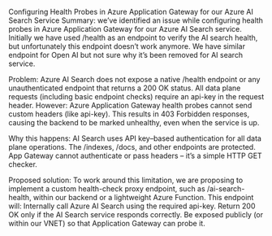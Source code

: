 Configuring Health Probes in Azure Application Gateway for our Azure AI Search Service
Summary: we’ve identified an issue while configuring health probes in Azure Application Gateway for our Azure AI Search service. Initially we have used /health as an endpoint to verify the AI search health, but unfortunately this endpoint doesn’t work anymore. We have similar endpoint for Open AI but not sure why it’s been removed for AI search service.
 
Problem: Azure AI Search does not expose a native /health endpoint or any unauthenticated endpoint that returns a 200 OK status. All data plane requests (including basic endpoint checks) require an api-key in the request header. However:
Azure Application Gateway health probes cannot send custom headers (like api-key).
This results in 403 Forbidden responses, causing the backend to be marked unhealthy, even when the service is up.
 
Why this happens:
AI Search uses API key–based authentication for all data plane operations.
The /indexes, /docs, and other endpoints are protected.
App Gateway cannot authenticate or pass headers – it’s a simple HTTP GET checker.
 
Proposed solution:
To work around this limitation, we are proposing to implement a custom health-check proxy endpoint, such as /ai-search-health, within our backend or a lightweight Azure Function. This endpoint will:
Internally call Azure AI Search using the required api-key.
Return 200 OK only if the AI Search service responds correctly.
Be exposed publicly (or within our VNET) so that Application Gateway can probe it.